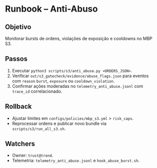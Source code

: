 # Runbook – Anti-Abuso

## Objetivo
Monitorar bursts de ordens, violações de exposição e cooldowns no MBP S3.

## Passos
1. Executar `python3 scripts/s3/anti_abuse.py <ORDERS_JSON>`.
2. Verificar `out/s3_gatecheck/evidence/abuse_flags.json` para eventos com `reason` `burst`, `exposure` ou `cooldown_violation`.
3. Confirmar ações moderadas no `telemetry_anti_abuse.jsonl` com `trace_id` correlacionado.

## Rollback
- Ajustar limites em `configs/policies/mbp_s3.yml` > `risk_caps`.
- Reprocessar ordens e publicar novo bundle via `scripts/s3/run_all_s3.sh`.

## Watchers
- Owner: `trust@trend`.
- Telemetria: `telemetry_anti_abuse.jsonl` e `hook_abuse_burst.sh`.
